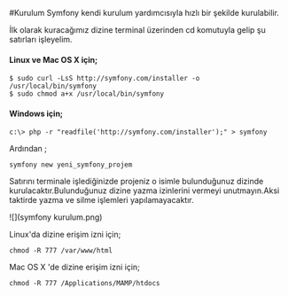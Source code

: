 #Kurulum
Symfony kendi kurulum yardımcısıyla hızlı bir şekilde kurulabilir.


İlk olarak kuracağımız dizine terminal üzerinden cd komutuyla gelip şu satırları işleyelim.
#### Linux ve Mac OS X için; 
```
$ sudo curl -LsS http://symfony.com/installer -o /usr/local/bin/symfony
$ sudo chmod a+x /usr/local/bin/symfony
```

#### Windows için;
```
c:\> php -r "readfile('http://symfony.com/installer');" > symfony
```

Ardından ;
```
symfony new yeni_symfony_projem
```
Satırını terminale işlediğinizde projeniz o isimle bulunduğunuz dizinde kurulacaktır.Bulunduğunuz dizine yazma izinlerini vermeyi unutmayın.Aksi taktirde yazma ve silme işlemleri yapılamayacaktır.

![](symfony kurulum.png)


Linux'da dizine erişim izni için;
```
chmod -R 777 /var/www/html
```
Mac OS X 'de dizine erişim izni için;

```chmod -R 777 /Applications/MAMP/htdocs ```



